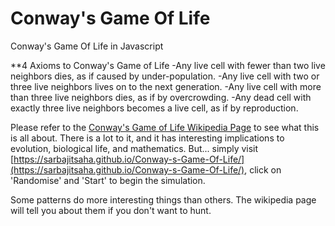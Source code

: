 # Conway's Game Of Life
Conway's Game Of Life in Javascript 


**4 Axioms to Conway's Game of Life
-Any live cell with fewer than two live neighbors dies, as if caused by under-population.
-Any live cell with two or three live neighbors lives on to the next generation.
-Any live cell with more than three live neighbors dies, as if by overcrowding.
-Any dead cell with exactly three live neighbors becomes a live cell, as if by reproduction.


Please refer to the [Conway's Game of Life Wikipedia Page](http://en.wikipedia.org/wiki/Conway%27s_Game_of_Life") to see what this is all about. There is a lot to it, and it has interesting implications to evolution, biological life, and mathematics. But... simply visit [https://sarbajitsaha.github.io/Conway-s-Game-Of-Life/](https://sarbajitsaha.github.io/Conway-s-Game-Of-Life/), click on 'Randomise' and 'Start' to begin the simulation.

Some patterns do more interesting things than others. The wikipedia page will tell you about them if you don't want to hunt. 
